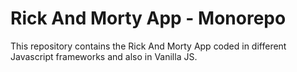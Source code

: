 # Rick And Morty App - Monorepo

This repository contains the Rick And Morty App coded in different Javascript frameworks and also in Vanilla JS.
